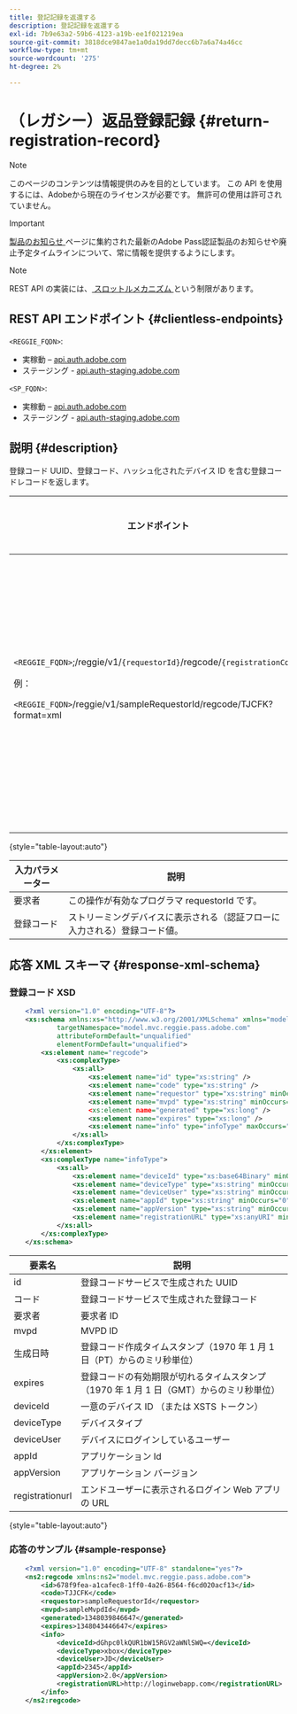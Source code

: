 ```yaml
---
title: 登記記録を返還する
description: 登記記録を返還する
exl-id: 7b9e63a2-59b6-4123-a19b-ee1f021219ea
source-git-commit: 3818dce9847ae1a0da19dd7decc6b7a6a74a46cc
workflow-type: tm+mt
source-wordcount: '275'
ht-degree: 2%

---
```


# （レガシー）返品登録記録 {#return-registration-record}

>[!NOTE]
>
>このページのコンテンツは情報提供のみを目的としています。 この API を使用するには、Adobeから現在のライセンスが必要です。 無許可の使用は許可されていません。

>[!IMPORTANT]
>
> [ 製品のお知らせ ](/help/authentication/product-announcements.md) ページに集約された最新のAdobe Pass認証製品のお知らせや廃止予定タイムラインについて、常に情報を提供するようにします。

>[!NOTE]
>
> REST API の実装には、[ スロットルメカニズム ](/help/authentication/integration-guide-programmers/throttling-mechanism.md) という制限があります。

## REST API エンドポイント {#clientless-endpoints}

`<REGGIE_FQDN>`:

* 実稼動 – [api.auth.adobe.com](http://api.auth.adobe.com/)
* ステージング - [api.auth-staging.adobe.com](http://api.auth-staging.adobe.com/)

`<SP_FQDN>`:

* 実稼動 – [api.auth.adobe.com](http://api.auth.adobe.com/)
* ステージング - [api.auth-staging.adobe.com](http://api.auth-staging.adobe.com/)




## 説明 {#description}

登録コード UUID、登録コード、ハッシュ化されたデバイス ID を含む登録コードレコードを返します。






| エンドポイント | 呼び出 </br> 元 | 入力   </br> パラメーター | HTTP </br> メソッド | 応答 | HTTP </br>Response |
| --- | --- | --- | --- | --- | --- |
| `<REGGIE_FQDN>`;/reggie/v1/`{requestorId}`/regcode/`{registrationCode}`<p>例：<p>`<REGGIE_FQDN>`/reggie/v1/sampleRequestorId/regcode/TJCFK?format=xml | ストリーミングアプリ </br></br> プログラマ </br></br> サービス | 1.依頼者 </br>    （パスコンポーネント） </br>2.  登録コード </br>    （パスコンポーネント） | GET | 登録コードと情報を含む XML または JSON。 以下のスキーマとサンプルを参照してください。 | 200 |

{style="table-layout:auto"}




| 入力パラメーター | 説明 |
| --- | --- |
| 要求者 | この操作が有効なプログラマ requestorId です。 |
| 登録コード | ストリーミングデバイスに表示される（認証フローに入力される）登録コード値。 |




## 応答 XML スキーマ {#response-xml-schema}

### 登録コード XSD

```XML
    <?xml version="1.0" encoding="UTF-8"?>
    <xs:schema xmlns:xs="http://www.w3.org/2001/XMLSchema" xmlns="model.mvc.reggie.pass.adobe.com"
            targetNamespace="model.mvc.reggie.pass.adobe.com"
            attributeFormDefault="unqualified"
            elementFormDefault="unqualified">
        <xs:element name="regcode">
            <xs:complexType>
                <xs:all>
                    <xs:element name="id" type="xs:string" />
                    <xs:element name="code" type="xs:string" />
                    <xs:element name="requestor" type="xs:string" minOccurs="1" maxOccurs="1"/>
                    <xs:element name="mvpd" type="xs:string" minOccurs="1" maxOccurs="1"/
                    <xs:element name="generated" type="xs:long" />
                    <xs:element name="expires" type="xs:long" />
                    <xs:element name="info" type="infoType" maxOccurs="1"/>
                </xs:all>
            </xs:complexType>
        </xs:element>
        <xs:complexType name="infoType">
            <xs:all>
                <xs:element name="deviceId" type="xs:base64Binary" minOccurs="1" maxOccurs="1"/>
                <xs:element name="deviceType" type="xs:string" minOccurs="0" maxOccurs="1"/>
                <xs:element name="deviceUser" type="xs:string" minOccurs="0" maxOccurs="1"/>
                <xs:element name="appId" type="xs:string" minOccurs="0" maxOccurs="1"/>
                <xs:element name="appVersion" type="xs:string" minOccurs="0" maxOccurs="1"/>
                <xs:element name="registrationURL" type="xs:anyURI" minOccurs="0" maxOccurs="1"/>
            </xs:all>
        </xs:complexType>
    </xs:schema>
```

| 要素名 | 説明 |
| --- | --- |
| id | 登録コードサービスで生成された UUID |
| コード | 登録コードサービスで生成された登録コード |
| 要求者 | 要求者 ID |
| mvpd | MVPD ID |
| 生成日時 | 登録コード作成タイムスタンプ（1970 年 1 月 1 日（PT）からのミリ秒単位） |
| expires | 登録コードの有効期限が切れるタイムスタンプ（1970 年 1 月 1 日（GMT）からのミリ秒単位） |
| deviceId | 一意のデバイス ID （または XSTS トークン） |
| deviceType | デバイスタイプ |
| deviceUser | デバイスにログインしているユーザー |
| appId | アプリケーション Id |
| appVersion | アプリケーション バージョン |
| registrationurl | エンドユーザーに表示されるログイン Web アプリの URL |

{style="table-layout:auto"}

### 応答のサンプル {#sample-response}

```XML
    <?xml version="1.0" encoding="UTF-8" standalone="yes"?>
    <ns2:regcode xmlns:ns2="model.mvc.reggie.pass.adobe.com">
        <id>678f9fea-a1cafec8-1ff0-4a26-8564-f6cd020acf13</id>
        <code>TJJCFK</code>
        <requestor>sampleRequestorId</requestor>
        <mvpd>sampleMvpdId</mvpd>
        <generated>1348039846647</generated>
        <expires>1348043446647</expires>
        <info>
            <deviceId>dGhpc0lkQUR1bW15RGV2aWNlSWQ=</deviceId>
            <deviceType>xbox</deviceType>
            <deviceUser>JD</deviceUser>
            <appId>2345</appId>
            <appVersion>2.0</appVersion>
            <registrationURL>http://loginwebapp.com</registrationURL>
        </info>
    </ns2:regcode>
```
